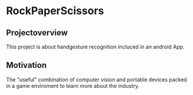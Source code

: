 # RockPaperScissors

## Projectoverview

This project is about handgesture recognition incluced in an android App. 

## Motivation

The "useful" combination of computer vision and portable devices packed in a game enviroment to learn more about the industry.
